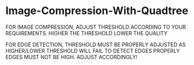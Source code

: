 # Image-Compression-With-Quadtree

FOR IMAGE COMPRESSION,
  ADJUST THRESHOLD ACCORDING TO YOUR REQUIREMENTS.
  HIGHER THE THRESHOLD LOWER THE QUALITY


FOR EDGE DETECTION,
  THRESHOLD MUST BE PROPERLY ADJUSTED AS HIGHER/LOWER THRESHOLD WILL FAIL TO DETECT EDGES PROPERLY
  EDGES MUST NOT BE HIGH. ADJUST ACCORDINGLY!
